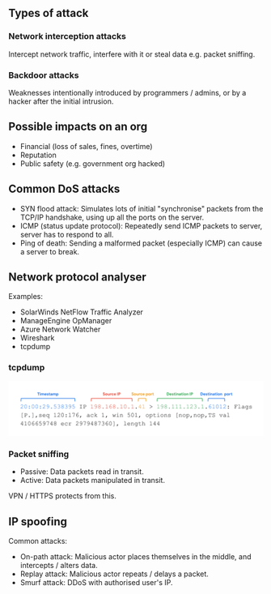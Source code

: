 ## Types of attack

### Network interception attacks

Intercept network traffic, interfere with it or steal data e.g. packet sniffing.

### Backdoor attacks

Weaknesses intentionally introduced by programmers / admins, or by a hacker after the initial intrusion.

## Possible impacts on an org

- Financial (loss of sales, fines, overtime)
- Reputation
- Public safety (e.g. government org hacked)

## Common DoS attacks

- SYN flood attack: Simulates lots of initial "synchronise" packets from the TCP/IP handshake, using up all the ports on the server.
- ICMP (status update protocol): Repeatedly send ICMP packets to server, server has to respond to all.
- Ping of death: Sending a malformed packet (especially ICMP) can cause a server to break.

## Network protocol analyser

Examples:

- SolarWinds NetFlow Traffic Analyzer
- ManageEngine OpManager
- Azure Network Watcher
- Wireshark
- tcpdump

### tcpdump

![](/3%20Connect%20and%20Protect%20-%20Networks%20and%20Network%20Security/files/tcpdump.png)

### Packet sniffing

- Passive: Data packets read in transit.
- Active: Data packets manipulated in transit.

VPN / HTTPS protects from this.

## IP spoofing

Common attacks:

- On-path attack: Malicious actor places themselves in the middle, and intercepts / alters data.
- Replay attack: Malicious actor repeats / delays a packet.
- Smurf attack: DDoS with authorised user's IP.
